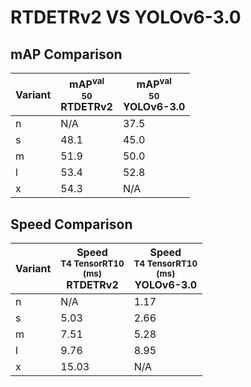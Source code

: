 ---
---
# RTDETRv2 VS YOLOv6-3.0

## mAP Comparison

| **Variant** | <center><span style='width: 400px;'>**mAP<sup>val<br>50**<br>**RTDETRv2**</span></center> | <center><span style='width: 400px;'>**mAP<sup>val<br>50**<br>**YOLOv6-3.0**</span></center> |
|----|----------------------------------|------------------------------------|
| n | N/A | 37.5 |
| s | 48.1 | 45.0 |
| m | 51.9 | 50.0 |
| l | 53.4 | 52.8 |
| x | 54.3 | N/A |

## Speed Comparison

| **Variant** | <center><span style='width: 200px;'>**Speed**<br><sup>T4 TensorRT10<br>(ms)</sup><br>**RTDETRv2**</span></center> | <center><span style='width: 200px;'>**Speed**<br><sup>T4 TensorRT10<br>(ms)</sup><br>**YOLOv6-3.0**</span></center> |
|---------|-----------------------|-----------------------|
| n | N/A | 1.17 |
| s | 5.03 | 2.66 |
| m | 7.51 | 5.28 |
| l | 9.76 | 8.95 |
| x | 15.03 | N/A |
